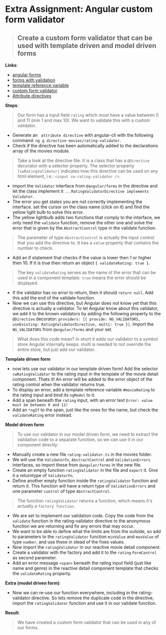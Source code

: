 Extra Assignment: Angular custom form validator
==============================================

> ## Create a custom form validator that can be used with template driven and model driven forms 

**Links**:
- [angular forms](https://angular.io/docs/ts/latest/guide/forms.html)
- [forms with validation](https://angular.io/docs/ts/latest/cookbook/form-validation.html)
- [template reference variable](https://angular.io/docs/ts/latest/guide/template-syntax.html#!#ref-vars)
- [custom form validator](https://blog.thoughtram.io/angular/2016/03/14/custom-validators-in-angular-2.html)
- [Attribute directives](https://angular.io/guide/attribute-directives)

**Steps**:
> Our form has a input field `rating` which must have a value between 0 and 11 (min 1 and max 10). We want to validate this with a custom validator.
- Generate an ` attribute directive` with angular-cli with the following command: `ng g directive movies/rating-validator`.
- Check if the directive has been automatically added to the declarations array of the movies module.
> Take a look at the directive file. It is a class that has a `@Directive` decorator with a selector property. The selector property `[cwRatingValidator]` indicates how this directive can be used on any html element, i.e.: `<input cw-rating-validator />`.
- import the `Validator` interface from `@angular/forms` in the directive and let the class implement it `...RatingValidatorDirective implements Validator`.
- The error you get states you are not correctly implementing the interface. set the cursor on the class name (click on it) and find the yellow light bulb to solve this error.
- The yellow lightbulb adds two functions that comply to the interface, we only need the `validate` function, remove the other one and solve the error that is given by the `AbstractControl` type in the validate function.
> The parameter of type `AbstractControl` is actually the input control that you add the directive to. It has a `value` property that contains the number to check.
- Add an if statement that checks if the value is lower then 1 or higher then 10. If it is true then return an object `{ validateRating: true }`.
> The key `validateRating` serves as the name of the error that can be used in a component template. `true` means the error should be displayed.
- If the validator has no error to return, then it should `return null`. Add this add the end of the validate function.
- Now we can use this directive, but Angular does not know yet that this directive is actually a validator. To let Angular know about this validator, we add it to the known validators by adding the following property to the `@Directive` decorator: `providers: [{ provide: NG_VALIDATORS, useExisting: RatingValidatorDirective, multi: true }]`. Import the `NG_VALIDATORS` from `@angular/forms` and your set.
> What does this code mean? In short it adds our validator to a symbol store Angular internally keeps. multi is needed to not override the entire store, but just add our validator.

**Template driven form**
- now lets use our validator in our template driven form! Add the selector `cwRatingValidator` to the rating input in the template of the movie detail component. Thats it! An error will be added to the error object of the rating control when the validator returns true.
- To display an error, add a template reference variable `#movieRating` to the rating input and bind its `ngModel` to it.
 - Add a span beneath the `rating` input, with an error text `Error: value must be between 0 and 11!`
 - Add an `*ngIf` to the span, just like the ones for the name, but check the `validateRating` error instead.

**Model driven form**
 > To use our validator in our model driven form, we need to extract the validation code to a separate function, so we can use it in our component directly:
- Manually create a new file `rating-validator.ts` in the movies folder.
 - We will use the `ValidatorFn`, `AbstractControl` and `ValidationErrors` interfaces, so import these from `@angular/forms` in the new file.
 - Create an empty function `ratingValidator` in the file and `export` it. Give it a returntype of `ValidatorFn`.
 - Define another empty function inside the `ratingValidator` function and return it. This function will have a return type of `ValidationErrors` and one parameter `control` of type `AbstractControl`.
> The function `ratingValidator` returns a function, which means it's actually a `factory function`.
  - We are set to implement our validation code. Copy the code from the `validate` function in the rating-validator directive to the anonymous function we are returning and fix any errors that may occur.
  - We want to be able to define what the limits are from the outside, so add to parameters to the `ratingValidator` function `minValue` and `maxValue` of type `number`, and use these in stead of the fixes values.
  - Now import the `ratingValidator` in our reactive movie detail component.
  - Create a validator with the factory and add it to the `rating` `FormControl` as second parameter.
  - Add an error message `<span>` beneath the rating input field (just like name and genre) in the reactive detail component template that checks the `validateRating` property.

**Extra (model driven form)**:
- Now we can re-use our function everywhere, including in the rating-validator directive. So lets remove the duplicate code in the directive, import the `ratingValidator` function and use it in our validate function.

**Result**:
> We have created a custom form validator that can be used in any of our forms. 
